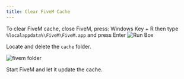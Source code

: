```yaml
---
title: Clear FiveM Cache
---
```


To clear FiveM cache, close FiveM, press: Windows Key + R then type `%localappdata%\FiveM\FiveM.app` and press Enter
![Run Box](/fivem.app.png)

Locate and delete the `cache` folder.

![fivem folder](/cache-folder.png)

Start FiveM and let it update the cache.